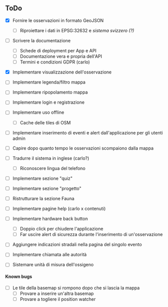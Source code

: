 ## ToDo

- [x] Fornire le osservazioni in formato GeoJSON
    - [ ] Riproiettare i dati in EPSG:32632 e _sistema svizzero (?)_
    
- [ ] Scrivere la documentazione
    - [ ] Schede di deployment per App e API
    - [ ] Documentazione vera e propria dell'API
	- [ ] Termini e condizioni GDPR (carlo)
    
- [x] Implementare visualizzazione dell'osservazione 

- [ ] Implementare legenda/filtro mappa

- [ ] Implementare ripopolamento mappa
  
- [ ] Implementare login e registrazione

- [ ] Implementare uso offline
	- [ ] Cache delle tiles di OSM

- [ ] Implementare inserimento di eventi e alert dall'applicazione per gli utenti admin

- [ ] Capire dopo quanto tempo le osservazioni scompaiono dalla mappa

- [ ] Tradurre il sistema in inglese (carlo?)
    - [ ] Riconoscere lingua del telefono
    
- [ ] Implementare sezione "quiz"

- [ ] Implementare sezione "progetto"

- [ ] Ristrutturare la sezione Fauna

- [ ] Implementare pagine help (carlo x contenuti)

- [ ] Implementare hardware back button
    - [ ] Doppio click per chiudere l'applicazione
    - [ ] Far uscire alert di sicurezza durante l'inserimento di un'osservazione
    
- [ ] Aggiungere indicazioni stradali nella pagina del singolo evento

- [ ] Implementare chiamata alle autorità

- [ ] Sistemare unità di misura dell'ossigeno

#### Known bugs

- [ ] Le tile della basemap si rompono dopo che si lascia la mappa
    - [ ] Provare a inserire un'altra basemap
    - [ ] Provare a togliere il position watcher

